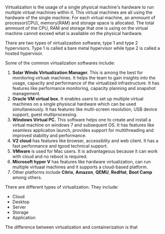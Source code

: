 Virtualization is the usage of a single physical machine's hardware to run multiple virtual machines within it. This virtual machines are all using the hardware of the single machine. For each virtual machine, an ammount of processor(CPU), memory(RAM) and storage space is allocated. The total ammount of the CPU, RAM and storage that one is using on the virtual machine cannot exceed what is available on the physical hardware.

There are two types of virtualizastion software; type 1 and type 2 hypervisors. Type 1 is called a bare metal hypervisor while type 2 is called a hosted hypervisor.

Some of the common virtualization softwares include:
1. **Solar Winds Virtualization Manager.** This is among the best for monitoring virtuak machines. It helps the team to gain insights into the usage, capacity and performance of the virtualized infrastructure. It has features like performance monitoring, capacity planning and snapshot management.
2. **Oracle VM virtual box.** It enables users to set up multiple virtual machines on a single physiscal hardware which can be used simultaneously. It has features like multi-screen resolution, USB device support, guest multiprocessing.
3. **Windows Virtual PC.** This software helps one to create and install a virtual machine on windows 7 and subsequent OS. It has features like seamless application launch, provides support for multithreading and improved stability and performance. 
4. **V2 cloud** has features like browser, accessiblity and web client. It has a fast performance and tgood technical support.
5. **VMware** is used for Mac users. It is advantageous because it can work with cloud and no reboot is required.
6. **Microsoft hyper V** has features like hardware virtualization, can run multiple virtuaal machines and it supports a cloud-based platform.
7. Other platforms include **Citrix**, **Amazon**, **QEMU**, **RedHat**, **Boot Camp** among others.

There are different types of virtualization. They include:
* Cloud
* Desktop
* Server
* Storage
* Application

The difference between virtualization and containerization is that 

